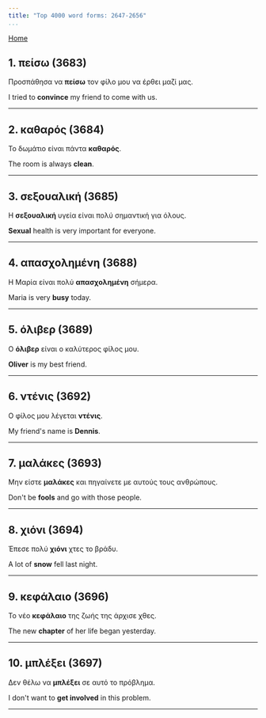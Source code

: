 ```yaml
---
title: "Top 4000 word forms: 2647-2656"
...
```


[Home](./) 

## 1. πείσω (3683)

Προσπάθησα να **πείσω** τον φίλο μου να έρθει μαζί μας.

I tried to **convince** my friend to come with us.

---

## 2. καθαρός (3684)

Το δωμάτιο είναι πάντα **καθαρός**.

The room is always **clean**.

---

## 3. σεξουαλική (3685)

Η **σεξουαλική** υγεία είναι πολύ σημαντική για όλους.

**Sexual** health is very important for everyone.

---

## 4. απασχολημένη (3688)

Η Μαρία είναι πολύ **απασχολημένη** σήμερα.

Maria is very **busy** today.

---

## 5. όλιβερ (3689)

Ο **όλιβερ** είναι ο καλύτερος φίλος μου.

**Oliver** is my best friend.

---

## 6. ντένις (3692)

Ο φίλος μου λέγεται **ντένις**.

My friend's name is **Dennis**.

---

## 7. μαλάκες (3693)

Μην είστε **μαλάκες** και πηγαίνετε με αυτούς τους ανθρώπους.  

Don't be **fools** and go with those people.

---

## 8. χιόνι (3694)

Έπεσε πολύ **χιόνι** χτες το βράδυ.  

A lot of **snow** fell last night.

---

## 9. κεφάλαιο (3696)

Το νέο **κεφάλαιο** της ζωής της άρχισε χθες.  

The new **chapter** of her life began yesterday.

---

## 10. μπλέξει (3697)

Δεν θέλω να **μπλέξει** σε αυτό το πρόβλημα.  

I don't want to **get involved** in this problem.

---


